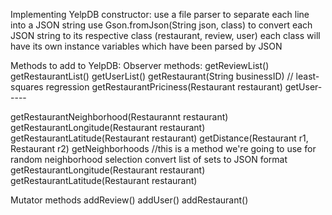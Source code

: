 Implementing YelpDB constructor:
  use a file parser to separate each line into a JSON string
  use Gson.fromJson(String json, class) to convert each JSON string to its respective class (restaurant, review, user)
  each class will have its own instance variables which have been parsed by JSON

Methods to add to YelpDB:
Observer methods:
  getReviewList()
  getRestaurantList()
  getUserList()
  getRestaurant(String businessID)
  // least-squares regression
  getRestaurantPriciness(Restaurant restaurant)
  getUser-----
  
  getRestaurantNeighborhood(Restaurannt restaurant)
  getRestaurantLongitude(Restaurant restaurant)
  getRestaurantLatitude(Restaurant restaurant)
  getDistance(Restaurant r1, Restaurant r2)
  getNeighborhoods //this is a method we're going to use for random neighborhood selection
  convert list of sets to JSON format
  getRestaurantLongitude(Restaurant restaurant)
  getRestaurantLatitude(Restaurant restaurant)
  
  
Mutator methods
  addReview()
  addUser()
  addRestaurant()
